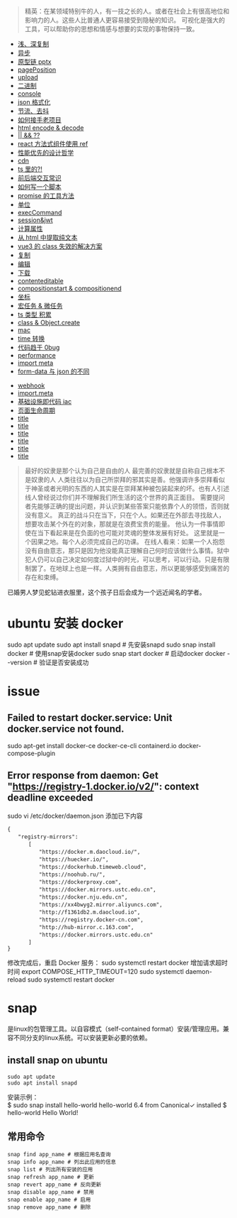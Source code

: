 > 精英：在某领域特别牛的人，有一技之长的人。或者在社会上有很高地位和影响力的人。这些人比普通人更容易接受到隐秘的知识。
> 可视化是强大的工具，可以帮助你的思想和情感与想要的实现的事物保持一致。

- [浅、深复制](/confuse/clone.html)
- [异步](/confuse/async.html)
- [原型链 pptx](/confuse/jsPrototypeChain.pptx)
- [pagePosition](/confuse/pagePosition.html)
- [upload](/confuse/upload.html)
- [二进制](/confuse/bit.html)
- [console](/browser/console.html)
- [json 格式化](/language/javascript/json-transfer.html)
- [节流、去抖](/confuse/throttleDebouncd.html)
- [如何接手老项目](/confuse/takeOverProject.html)
- [html encode & decode](/confuse/htmlEncodeDecode.html)
- [|| && ??](/confuse/shortCircuitOperator.html)
- [react 方法式组件使用 ref ](/confuse/reactFnComp%26Ref.html)
- [性能优先的设计哲学](/confuse/title.html)
- [cdn](/confuse/cdn.html)
- [ts 里的?!](/confuse/tsQuestionMarkExclamationPoint.html)
- [前后端交互常识](/confuse/front&end.html)
- [如何写一个脚本](/confuse/writeScript.html)
- [promise 的工具方法](/confuse/promise.html)
- [单位](/confuse/unit.html)
- [execCommand](/confuse/execCommand.html)
- [session&jwt](/confuse/session&jwt.html)
- [计算属性](/confuse/getComputedStyle.html)
- [从 html 中提取纯文本](/confuse/extractText.html)
- [vue3 的 class 失效的解决方案](/confuse/vue3Class.html)
- [复制](/confuse/copy.html)
- [编辑](/confuse/edit.html)
- [下载](/confuse/download.html)
- [contenteditable](/confuse/contenteditable.html)
- [compositionstart & compositionend](/confuse/compositionstartCompositionend.html)
- [坐标](/confuse/position.html)
- [宏任务 & 微任务](/confuse/macroTask&MicroTask.html)
- [ts 类型 积累](/confuse/tsTypeAccumulate.html)
- [class & Object.create](/confuse/classObjectCreate.html)
- [mac](/confuse/mac.html)
- [time 转换](/confuse/timeTransfer.html)
- [代码趋于 0bug](/confuse/bug0.html)
- [performance](/confuse/performance.html)
- [import meta](/confuse/importMeta.html)
- [form-data 与 json 的不同](/confuse/formData&json.html)
<!-- - [ors指标](/confuse/ors.html) -->
- [webhook](/confuse/webhook.html)
- [import.meta](/confuse/importMata.html)
- [基础设施即代码 iac](/confuse/iac.html)
- [页面生命周期](/confuse/pageLife.html)
- [title](/confuse/title.html)
- [title](/confuse/title.html)
- [title](/confuse/title.html)
- [title](/confuse/title.html)
- [title](/confuse/title.html)
- [title](/confuse/title.html)

> 最好的奴隶是那个认为自己是自由的人
> 最完善的奴隶就是自称自己根本不是奴隶的人
> 人类往往以为自己所崇拜的邪其实是善。他强调许多崇拜看似于神圣或者光明的东西的人其实是在崇拜某种被包装起来的坏。也有人引述线人曾经说过你们并不理解我们所生活的这个世界的真正面目。
> 需要提问者先能够正确的提出问题，并认识到某些答案只能依靠个人的领悟，否则就没有意义。
> 真正的战斗只在当下，只在个人。如果还在外部去寻找敌人，想要攻击某个外在的对象，那就是在浪费宝贵的能量。
> 他认为一件事情即使在当下看起来是在负面的也可能对灵魂的整体发展有好处。
> 这里就是一个因果之地。每个人必须完成自己的功课。
> 在线人看来：如果一个人抱怨没有自由意志，那只是因为他没能真正理解自己何时应该做什么事情。狱中犯人仍可以自己决定如何度过狱中的时光，可以思考，可以行动。只是有限制罢了。在地球上也是一样。人类拥有自由意志，所以更能够感受到痛苦的存在和束缚。

已婚男人梦见蛇钻进衣服里，这个孩子日后会成为一个远近闻名的学者。





# ubuntu 安装 docker
sudo apt update 
sudo apt install snapd # 先安装snapd
sudo snap install docker # 使用snap安装docker
sudo snap start docker # 启动docker
docker --version # 验证是否安装成功

# issue

## Failed to restart docker.service: Unit docker.service not found.
sudo apt-get install docker-ce docker-ce-cli containerd.io docker-compose-plugin

## Error response from daemon: Get "https://registry-1.docker.io/v2/": context deadline exceeded

sudo vi /etc/docker/daemon.json
添加已下内容
```
{
　　"registry-mirrors":
　　　　[
　　　　　　"https://docker.m.daocloud.io/",
　　　　　　"https://huecker.io/",
　　　　　　"https://dockerhub.timeweb.cloud",
　　　　　　"https://noohub.ru/",
　　　　　　"https://dockerproxy.com",
　　　　　　"https://docker.mirrors.ustc.edu.cn",
　　　　　　"https://docker.nju.edu.cn",
　　　　　　"https://xx4bwyg2.mirror.aliyuncs.com",
　　　　　　"http://f1361db2.m.daocloud.io",
　　　　　　"https://registry.docker-cn.com",
　　　　　　"http://hub-mirror.c.163.com",
　　　　　　"https://docker.mirrors.ustc.edu.cn"
　　　　]
}
```
修改完成后，重启 Docker 服务：
sudo systemctl restart docker
增加请求超时时间
export COMPOSE_HTTP_TIMEOUT=120
sudo systemctl daemon-reload
sudo systemctl restart docker

# snap
是linux的包管理工具。以自容模式（self-contained format）安装/管理应用。兼容不同分支的linux系统。可以安装更新必要的依赖。


## install snap on ubuntu
```
sudo apt update
sudo apt install snapd
```
安装示例：  
$ sudo snap install hello-world
hello-world 6.4 from Canonical✓ installed
$ hello-world
Hello World!

## 常用命令
```
snap find app_name # 根据应用名查询
snap info app_name # 列出此应用的信息
snap list # 列出所有安装的应用
snap refresh app_name # 更新
snap revert app_name # 反向更新
snap disable app_name # 禁用
snap enable app_name # 启用
snap remove app_name # 删除
```
